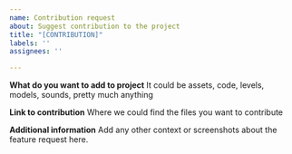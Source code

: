 ```yaml
---
name: Contribution request
about: Suggest contribution to the project
title: "[CONTRIBUTION]"
labels: ''
assignees: ''

---
```


**What do you want to add to project**
It could be assets, code, levels, models, sounds, pretty much anything

**Link to contribution**
Where we could find the files you want to contribute

**Additional information**
Add any other context or screenshots about the feature request here.
